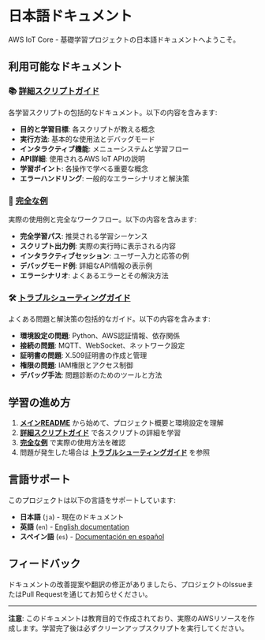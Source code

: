 # 日本語ドキュメント

AWS IoT Core - 基礎学習プロジェクトの日本語ドキュメントへようこそ。

## 利用可能なドキュメント

### 📚 [詳細スクリプトガイド](DETAILED_SCRIPTS.md)
各学習スクリプトの包括的なドキュメント。以下の内容を含みます:
- **目的と学習目標**: 各スクリプトが教える概念
- **実行方法**: 基本的な使用法とデバッグモード
- **インタラクティブ機能**: メニューシステムと学習フロー
- **API詳細**: 使用されるAWS IoT APIの説明
- **学習ポイント**: 各操作で学べる重要な概念
- **エラーハンドリング**: 一般的なエラーシナリオと解決策

### 📖 [完全な例](EXAMPLES.md)
実際の使用例と完全なワークフロー。以下の内容を含みます:
- **完全学習パス**: 推奨される学習シーケンス
- **スクリプト出力例**: 実際の実行時に表示される内容
- **インタラクティブセッション**: ユーザー入力と応答の例
- **デバッグモード例**: 詳細なAPI情報の表示例
- **エラーシナリオ**: よくあるエラーとその解決方法

### 🛠️ [トラブルシューティングガイド](TROUBLESHOOTING.md)
よくある問題と解決策の包括的なガイド。以下の内容を含みます:
- **環境設定の問題**: Python、AWS認証情報、依存関係
- **接続の問題**: MQTT、WebSocket、ネットワーク設定
- **証明書の問題**: X.509証明書の作成と管理
- **権限の問題**: IAM権限とアクセス制御
- **デバッグ手法**: 問題診断のためのツールと方法

## 学習の進め方

1. **[メインREADME](../../README.ja.md)** から始めて、プロジェクト概要と環境設定を理解
2. **[詳細スクリプトガイド](DETAILED_SCRIPTS.md)** で各スクリプトの詳細を学習
3. **[完全な例](EXAMPLES.md)** で実際の使用方法を確認
4. 問題が発生した場合は **[トラブルシューティングガイド](TROUBLESHOOTING.md)** を参照

## 言語サポート

このプロジェクトは以下の言語をサポートしています:
- **日本語** (`ja`) - 現在のドキュメント
- **英語** (`en`) - [English documentation](../en/)
- **スペイン語** (`es`) - [Documentación en español](../es/)

## フィードバック

ドキュメントの改善提案や翻訳の修正がありましたら、プロジェクトのIssueまたはPull Requestを通じてお知らせください。

---

**注意**: このドキュメントは教育目的で作成されており、実際のAWSリソースを作成します。学習完了後は必ずクリーンアップスクリプトを実行してください。